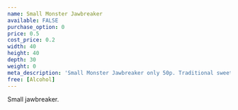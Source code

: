 ```yaml
---
name: Small Monster Jawbreaker
available: FALSE
purchase_option: 0
price: 0.5
cost_price: 0.2
width: 40
height: 40
depth: 30
weight: 0
meta_description: 'Small Monster Jawbreaker only 50p. Traditional sweets and more at Humbugs Confectionery Store. Specialists in satisfying your sweet tooth!'
free: [Alcohol]
---
```

Small jawbreaker.